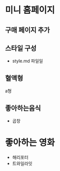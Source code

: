 # 미니 홈페이지

## 구매 페이지 추가

## 스타일 구성

- style.md 파일일

## 혈액형

a형

## 좋아하는음식

- 곱창

# 좋아하는 영화

- 해리포터
- 트와일라잇
